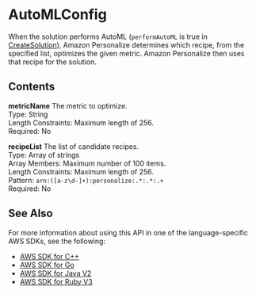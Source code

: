 # AutoMLConfig<a name="API_AutoMLConfig"></a>

When the solution performs AutoML \(`performAutoML` is true in [CreateSolution](API_CreateSolution.md)\), Amazon Personalize determines which recipe, from the specified list, optimizes the given metric\. Amazon Personalize then uses that recipe for the solution\.

## Contents<a name="API_AutoMLConfig_Contents"></a>

 **metricName**   <a name="personalize-Type-AutoMLConfig-metricName"></a>
The metric to optimize\.  
Type: String  
Length Constraints: Maximum length of 256\.  
Required: No

 **recipeList**   <a name="personalize-Type-AutoMLConfig-recipeList"></a>
The list of candidate recipes\.  
Type: Array of strings  
Array Members: Maximum number of 100 items\.  
Length Constraints: Maximum length of 256\.  
Pattern: `arn:([a-z\d-]+):personalize:.*:.*:.+`   
Required: No

## See Also<a name="API_AutoMLConfig_SeeAlso"></a>

For more information about using this API in one of the language\-specific AWS SDKs, see the following:
+  [AWS SDK for C\+\+](https://docs.aws.amazon.com/goto/SdkForCpp/personalize-2018-05-22/AutoMLConfig) 
+  [AWS SDK for Go](https://docs.aws.amazon.com/goto/SdkForGoV1/personalize-2018-05-22/AutoMLConfig) 
+  [AWS SDK for Java V2](https://docs.aws.amazon.com/goto/SdkForJavaV2/personalize-2018-05-22/AutoMLConfig) 
+  [AWS SDK for Ruby V3](https://docs.aws.amazon.com/goto/SdkForRubyV3/personalize-2018-05-22/AutoMLConfig) 